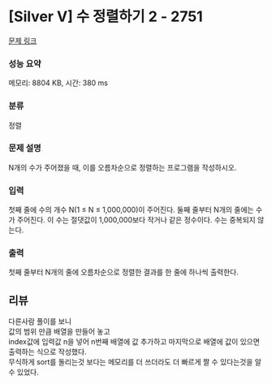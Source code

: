 # [Silver V] 수 정렬하기 2 - 2751 

[문제 링크](https://www.acmicpc.net/problem/2751) 

### 성능 요약

메모리: 8804 KB, 시간: 380 ms

### 분류

정렬

### 문제 설명

<p>N개의 수가 주어졌을 때, 이를 오름차순으로 정렬하는 프로그램을 작성하시오.</p>

### 입력 

 <p>첫째 줄에 수의 개수 N(1 ≤ N ≤ 1,000,000)이 주어진다. 둘째 줄부터 N개의 줄에는 수가 주어진다. 이 수는 절댓값이 1,000,000보다 작거나 같은 정수이다. 수는 중복되지 않는다.</p>

### 출력 

 <p>첫째 줄부터 N개의 줄에 오름차순으로 정렬한 결과를 한 줄에 하나씩 출력한다.</p>

## 리뷰
다른사람 풀이를 보니<br>
값의 범위 만큼 배열을 만들어 놓고<br>
index값에 입력값 n을 넣어 n번째 배열에 값 추가하고 마지막으로 배열에 값이 있으면 출력하는 식으로 작성했다.<br>
무식하게 sort를 돌리는것 보다는 메모리를 더 쓰더라도 더 빠르게 짤 수 있다는것을 알 수 있었다.

